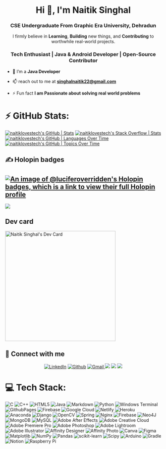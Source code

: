 <h1 align="center">Hi 👋, I'm Naitik Singhal </h1>
<h3 align="center">CSE Undergraduate From Graphic Era University, Dehradun</h3>

<p align="center"> I firmly believe in <b>Learning</b>, <b>Building</b> new things, and <b>Contributing</b> to worthwhile real-world projects.</p>

<h3 align="center">Tech Enthusiast | Java & Android Developer | Open-Source Contributor</h3> 

- 🌱 I’m a **Java Developer** 

- 📫 reach out to me at **singhalnaitik22@gmail.com**

- ⚡ Fun fact **I am Passionate about solving real world problems**


# ⚡️ GitHub Stats:
[![naitiklovestech's GitHub | Stats](https://stats.quine.sh/naitiklovestech/github?theme=dark)](https://quine.sh?utm_source=widgets&utm_campaign=naitiklovestech)
[![naitiklovestech's Stack Overflow | Stats](https://stats.quine.sh/naitiklovestech/stack-overflow?theme=dark)](https://quine.sh?utm_source=widgets&utm_campaign=naitiklovestech)
[![naitiklovestech's GitHub | Languages Over Time](https://stats.quine.sh/naitiklovestech/languages-over-time?theme=dark)](https://quine.sh?utm_source=widgets&utm_campaign=naitiklovestech)
[![naitiklovestech's GitHub | Topics Over Time](https://stats.quine.sh/naitiklovestech/topics-over-time?theme=dark)](https://quine.sh?utm_source=widgets&utm_campaign=naitiklovestech)



## ✍️ Holopin badges
[![An image of @luciferoverridden's Holopin badges, which is a link to view their full Holopin profile](https://holopin.me/luciferoverridden)](https://holopin.io/@luciferoverridden)
---
[![](https://visitcount.itsvg.in/api?id=Lucifer-Overridden&icon=0&color=0)](https://visitcount.itsvg.in)


## Dev card
<a href="https://app.daily.dev/lucifer_"><img src="https://api.daily.dev/devcards/v2/BH7R1KDSiWOBR2DfthHUe.png?type=default&r=22u" width="356" alt="Naitik Singhal's Dev Card"/></a>

## 🤝 Connect with me

<div align="center">
<a href="https://www.linkedin.com/in/naitiklovestech/" target="_blank"><img alt="LinkedIn" src="https://img.shields.io/badge/linkedin%20-%230077B5.svg?&style=for-the-badge&logo=linkedin&logoColor=white" /></a>
<a href="https://github.com/naitiklovestech" target="_blank"><img alt="Github" src="https://img.shields.io/badge/GitHub-100000?style=for-the-badge&logo=github&logoColor=white"/></a>
<a href="mailto:singhalnaitik22@gmail.com"><img  alt="Gmail" src="https://img.shields.io/badge/Gmail-D14836?style=for-the-badge&logo=gmail&logoColor=white" />
<a href="https://twitter.com/Naitiklovestech" target="_blank"><img src="https://img.shields.io/badge/twitter-%2300acee.svg?&style=for-the-badge&logo=twitter&logoColor=white&alt=twitter" /></a> 
<a href="https://www.instagram.com/naitiklovestech/" target="_blank"><img src="https://img.shields.io/badge/instagram-%23000000.svg?&style=for-the-badge&logo=instagram&logoColor=white alt=instagram"/></a> 
<a href="[https://www.credly.com/users/rijans-bhagat/badges](https://www.credly.com/users/naitik-singhal/badges)" target="_blank"><img src="https://img.shields.io/badge/Credly-FF6B00.svg?style=for-the-badge&logo=Credly&logoColor=white"/></a>
</div>


# 💻 Tech Stack:
![C](https://img.shields.io/badge/c-%2300599C.svg?style=for-the-badge&logo=c&logoColor=white) ![C++](https://img.shields.io/badge/c++-%2300599C.svg?style=for-the-badge&logo=c%2B%2B&logoColor=white) ![HTML5](https://img.shields.io/badge/html5-%23E34F26.svg?style=for-the-badge&logo=html5&logoColor=white) ![Java](https://img.shields.io/badge/java-%23ED8B00.svg?style=for-the-badge&logo=openjdk&logoColor=white) ![Markdown](https://img.shields.io/badge/markdown-%23000000.svg?style=for-the-badge&logo=markdown&logoColor=white) ![Python](https://img.shields.io/badge/python-3670A0?style=for-the-badge&logo=python&logoColor=ffdd54) ![Windows Terminal](https://img.shields.io/badge/Windows%20Terminal-%234D4D4D.svg?style=for-the-badge&logo=windows-terminal&logoColor=white) ![GithubPages](https://img.shields.io/badge/github%20pages-121013?style=for-the-badge&logo=github&logoColor=white) ![Firebase](https://img.shields.io/badge/firebase-%23039BE5.svg?style=for-the-badge&logo=firebase) ![Google Cloud](https://img.shields.io/badge/GoogleCloud-%234285F4.svg?style=for-the-badge&logo=google-cloud&logoColor=white) ![Netlify](https://img.shields.io/badge/netlify-%23000000.svg?style=for-the-badge&logo=netlify&logoColor=#00C7B7) ![Heroku](https://img.shields.io/badge/heroku-%23430098.svg?style=for-the-badge&logo=heroku&logoColor=white) ![Anaconda](https://img.shields.io/badge/Anaconda-%2344A833.svg?style=for-the-badge&logo=anaconda&logoColor=white) ![Django](https://img.shields.io/badge/django-%23092E20.svg?style=for-the-badge&logo=django&logoColor=white) ![OpenCV](https://img.shields.io/badge/opencv-%23white.svg?style=for-the-badge&logo=opencv&logoColor=white) ![Spring](https://img.shields.io/badge/spring-%236DB33F.svg?style=for-the-badge&logo=spring&logoColor=white) ![Nginx](https://img.shields.io/badge/nginx-%23009639.svg?style=for-the-badge&logo=nginx&logoColor=white) ![Firebase](https://img.shields.io/badge/Firebase-039BE5?style=for-the-badge&logo=Firebase&logoColor=white) ![Neo4J](https://img.shields.io/badge/Neo4j-008CC1?style=for-the-badge&logo=neo4j&logoColor=white) ![MongoDB](https://img.shields.io/badge/MongoDB-%234ea94b.svg?style=for-the-badge&logo=mongodb&logoColor=white) ![MySQL](https://img.shields.io/badge/mysql-%2300000f.svg?style=for-the-badge&logo=mysql&logoColor=white) ![Adobe After Effects](https://img.shields.io/badge/Adobe%20After%20Effects-9999FF.svg?style=for-the-badge&logo=Adobe%20After%20Effects&logoColor=white) ![Adobe Creative Cloud](https://img.shields.io/badge/Adobe%20Creative%20Cloud-DA1F26.svg?style=for-the-badge&logo=Adobe%20Creative%20Cloud&logoColor=white) ![Adobe Premiere Pro](https://img.shields.io/badge/Adobe%20Premiere%20Pro-9999FF.svg?style=for-the-badge&logo=Adobe%20Premiere%20Pro&logoColor=white) ![Adobe Photoshop](https://img.shields.io/badge/adobe%20photoshop-%2331A8FF.svg?style=for-the-badge&logo=adobe%20photoshop&logoColor=white) ![Adobe Lightroom](https://img.shields.io/badge/Adobe%20Lightroom-31A8FF.svg?style=for-the-badge&logo=Adobe%20Lightroom&logoColor=white) ![Adobe Illustrator](https://img.shields.io/badge/adobe%20illustrator-%23FF9A00.svg?style=for-the-badge&logo=adobe%20illustrator&logoColor=white) ![Affinity Designer](https://img.shields.io/badge/affinity%20designer-%231B72BE.svg?style=for-the-badge&logo=affinity-designer&logoColor=white) ![Affinity Photo](https://img.shields.io/badge/affinity%20photo-%237E4DD2.svg?style=for-the-badge&logo=affinity-photo&logoColor=white) ![Canva](https://img.shields.io/badge/Canva-%2300C4CC.svg?style=for-the-badge&logo=Canva&logoColor=white) ![Figma](https://img.shields.io/badge/figma-%23F24E1E.svg?style=for-the-badge&logo=figma&logoColor=white) ![Matplotlib](https://img.shields.io/badge/Matplotlib-%23ffffff.svg?style=for-the-badge&logo=Matplotlib&logoColor=black) ![NumPy](https://img.shields.io/badge/numpy-%23013243.svg?style=for-the-badge&logo=numpy&logoColor=white) ![Pandas](https://img.shields.io/badge/pandas-%23150458.svg?style=for-the-badge&logo=pandas&logoColor=white) ![scikit-learn](https://img.shields.io/badge/scikit--learn-%23F7931E.svg?style=for-the-badge&logo=scikit-learn&logoColor=white) ![Scipy](https://img.shields.io/badge/SciPy-%230C55A5.svg?style=for-the-badge&logo=scipy&logoColor=%white) ![Arduino](https://img.shields.io/badge/-Arduino-00979D?style=for-the-badge&logo=Arduino&logoColor=white) ![Gradle](https://img.shields.io/badge/Gradle-02303A.svg?style=for-the-badge&logo=Gradle&logoColor=white) ![Notion](https://img.shields.io/badge/Notion-%23000000.svg?style=for-the-badge&logo=notion&logoColor=white) ![Raspberry Pi](https://img.shields.io/badge/-RaspberryPi-C51A4A?style=for-the-badge&logo=Raspberry-Pi)
